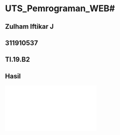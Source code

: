 # UTS_Pemrograman_WEB# 
## Zulham Iftikar J
## 311910537
## TI.19.B2
## Hasil
![hasil](file:///C:/Users/zulham%20ifikar/Documents/uts%20web%20smt%204/home.html)
